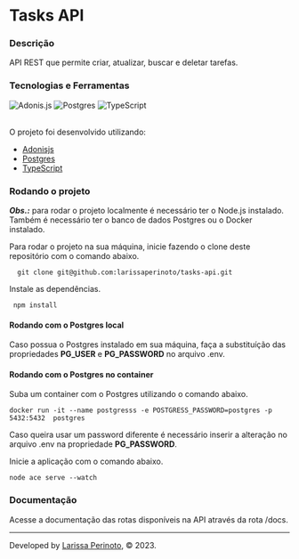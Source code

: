 # Tasks API

### Descrição

API REST que permite criar, atualizar, buscar e deletar tarefas.

### Tecnologias e Ferramentas

<div>
  <img src="https://img.shields.io/badge/adonis%20js-220052?style=for-the-badge&logo=adonisjs&logoColor=white" alt="Adonis.js" />
  <img src="https://img.shields.io/badge/PostgreSQL-316192?style=for-the-badge&logo=postgresql&logoColor=white" alt="Postgres" />
  <img src="https://img.shields.io/badge/TypeScript-007ACC?style=for-the-badge&logo=typescript&logoColor=white" alt="TypeScript" />
</div>

</br>

O projeto foi desenvolvido utilizando:
- [Adonisjs](https://adonisjs.com/)
- [Postgres](https://www.postgresql.org/)
- [TypeScript](https://www.typescriptlang.org/)

### Rodando o projeto

***Obs.:*** para rodar o projeto localmente é necessário ter o Node.js instalado. Também é necessário ter o banco de dados Postgres ou o Docker instalado.

Para rodar o projeto na sua máquina, inicie fazendo o clone deste repositório com o comando abaixo.

      git clone git@github.com:larissaperinoto/tasks-api.git
    
Instale as dependências.

     npm install
      
#### Rodando com o Postgres local

Caso possua o Postgres instalado em sua máquina, faça a substituíção das propriedades **PG_USER** e **PG_PASSWORD** no arquivo .env.

#### Rodando com o Postgres no container

Suba um container com o Postgres utilizando o comando abaixo.

    docker run -it --name postgresss -e POSTGRESS_PASSWORD=postgres -p 5432:5432  postgres

Caso queira usar um password diferente é necessário inserir a alteração no arquivo .env na propriedade **PG_PASSWORD**.

Inicie a aplicação com o comando abaixo.

    node ace serve --watch

### Documentação

Acesse a documentação das rotas disponíveis na API através da rota /docs.

---

Developed by [Larissa Perinoto](https://larissaperinoto.com.br/), © 2023.

